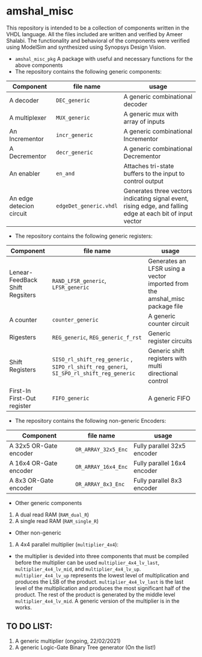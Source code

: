 # amshal_misc
This repository is intended to be a collection of components written in the VHDL language. All the files included are written and verified by Ameer Shalabi. The functionality and behavioral of the components were verified using ModelSim and synthesized using Synopsys Design Vision. 

* `amshal_misc_pkg` A package with useful and necessary functions for the above components
* The repository contains the following generic components:

| Component 	| file name 	| usage 		|
| ------------- | ------------- |------------- 	|
| A decoder  	| `DEC_generic`  	| A generic combinational decoder |
| A multiplexer  | `MUX_generic`  | A generic mux with array of inputs|
| An Incrementor | `incr_generic` | A generic combinational Incrementor |
| A Decrementor | `decr_generic` | A generic combinational Decrementor |
| An enabler| `en_and` | Attaches tri-state buffers to the input to control output |
| An edge detecion circuit| `edgeDet_generic.vhdl` | Generates three vectors indicating signal event, rising edge, and falling edge at each bit of input vector |

* The repository contains the following generic registers:

| Component 	| file name 	| usage 		|
| ------------- | ------------- |------------- 	|
| Lenear-FeedBack Shift Regsiters | `RAND_LFSR_generic`, `LFSR_generic` | Generates an LFSR using a vector imported from the amshal_misc package file|
| A counter | `counter_generic` | A generic counter circuit|
| Rigesters| `REG_generic`, `REG_generic_f_rst` | Generic register circuits |
| Shift Registers | `SISO_rl_shift_reg_generic` , `SIPO_rl_shift_reg_generi`, `SI_SPO_rl_shift_reg_generic` | Generic shift registers with multi directional control|
| First-In First-Out register | `FIFO_generic` |  A generic FIFO |

* The repository contains the following non-generic Encoders:

| Component 	| file name 	| usage 		|
| ------------- | ------------- |------------- 	|
| A 32x5 OR-Gate encoder| `OR_ARRAY_32x5_Enc` | Fully parallel 32x5 encoder |
| A 16x4 OR-Gate encoder | `OR_ARRAY_16x4_Enc` | Fully parallel 16x4 encoder |
| A 8x3 OR-Gate encoder | `OR_ARRAY_8x3_Enc` | Fully parallel 8x3 encoder |

* Other generic components
1. A dual read RAM (`RAM_dual_R`)
2. A single read RAM (`RAM_single_R`)
* Other non-generic
1. A 4x4 parallel multiplier (`multiplier_4x4`):
* the multiplier is devided into three components that must be compiled before the multiplier can be used `multiplier_4x4_lv_last`, `multiplier_4x4_lv_mid`, and `multiplier_4x4_lv_up`. `multiplier_4x4_lv_up` represents the lowest level of multiplication and produces the LSB of the product. `multiplier_4x4_lv_last` is the last level of the multiplication and produces the most significant half of the product. The rest of the product is generated by the middle level `multiplier_4x4_lv_mid`. A generic version of the multiplier is in the works.

## TO DO LIST:
1. A generic multiplier (ongoing, 22/02/2021)
3. A generic Logic-Gate Binary Tree generator (On the list!)
